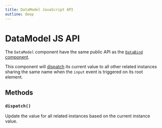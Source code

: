 ```yaml
---
title: DataModel JavaScript API
outline: deep
---
```


# DataModel JS API

The `DataModel` component have the same public API as the [`DataBind` component](./data-bind-js-api.html).

This component will [dispatch](#dispatch) its current value to all other related instances sharing the same name when the `input` event is triggered on its root element.

## Methods

### `dispatch()`

Update the value for all related instances based on the current instance value.
